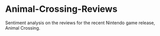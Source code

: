 # Animal-Crossing-Reviews
Sentiment analysis on the reviews for the recent Nintendo game release, Animal Crossing.
